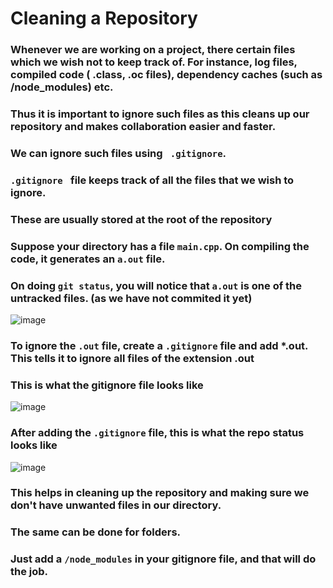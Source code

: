 # Cleaning a Repository

### Whenever we are working on a project, there certain files which we wish not to keep track of. For instance, log files, compiled code ( .class, .oc files), dependency caches (such as /node_modules) etc. 


### Thus it is important to ignore such files as this cleans up our repository and makes collaboration easier and faster.

### We can ignore such files using ``` .gitignore```.

### ```.gitignore ``` file keeps track of all the files that we wish to ignore.


### These are usually stored at the root of the repository

### Suppose your directory has a file ```main.cpp```. On compiling the code, it generates an ```a.out``` file. 

### On doing ```git status```, you will notice that ```a.out``` is one of the untracked files. (as we have not commited it yet)

![image](https://user-images.githubusercontent.com/38832512/96430171-761f9700-121f-11eb-930a-5f6e3f2ee6d0.png)

### To ignore the ```.out``` file, create a ```.gitignore``` file and add *.out. This tells it to ignore all files of the extension .out

### This is what the gitignore file looks like

![image](https://user-images.githubusercontent.com/38832512/96432369-68b7dc00-1222-11eb-9319-84ff603264b7.png)


### After adding the ```.gitignore``` file, this is what the repo status looks like

![image](https://user-images.githubusercontent.com/38832512/96430528-e6c6b380-121f-11eb-8118-452ca01458b8.png)


### This helps in cleaning up the repository and making sure we don't have unwanted files in our directory. 

### The same can be done for folders.
### Just add a ``` /node_modules ``` in your gitignore file, and that will do the job.



